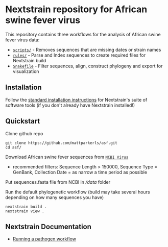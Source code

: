 # Nextstrain repository for African swine fever virus

This repository contains three workflows for the analysis of African swine fever virus data:

- [`scripts/`](./scripts) - Removes sequences that are missing dates or strain names
- [`rules/`](./rules) - Parse and Index sequences to create required files for Nextstrain build
- [`Snakefile`](./Snakefile) - Filter sequences, align, construct phylogeny and export for visualization 

## Installation

Follow the [standard installation instructions](https://docs.nextstrain.org/en/latest/install.html) for Nextstrain's suite of software tools (if you don't already have Nextstrain installed!)

## Quickstart

Clone github repo
```
git clone https://github.com/mattparkerls/asf.git
cd asf/
```

Download African swine fever sequences from [`NCBI Virus`](https://www-ncbi-nlm-nih-gov.yale.idm.oclc.org/labs/virus/vssi/#/virus?SeqType_s=Nucleotide&VirusLineage_ss=African%20swine%20fever%20virus,%20taxid:10497)
- recommended filters: Sequence Length > 150000, Sequence Type = GenBank, Collection Date = as narrow a time period as possible

Put sequences.fasta file from NCBI in _/data_ folder

Run the default phylogenetic workflow (build may take several hours depending on how many sequences you have)
```
nextstrain build .
nextstrain view .
```

## Nextstrain Documentation

- [Running a pathogen workflow](https://docs.nextstrain.org/en/latest/tutorials/running-a-workflow.html)

